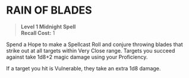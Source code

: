 # RAIN OF BLADES

> **Level 1 Midnight Spell**  
> **Recall Cost:** 1

Spend a Hope to make a Spellcast Roll and conjure throwing blades that strike out at all targets within Very Close range. Targets you succeed against take 1d8+2 magic damage using your Proficiency.

If a target you hit is Vulnerable, they take an extra 1d8 damage.